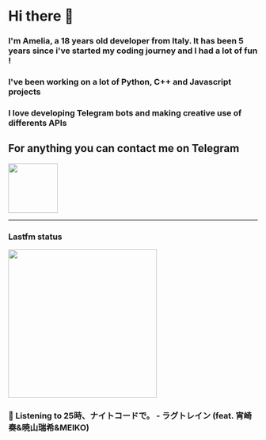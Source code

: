 # Hi there 👋
### I'm Amelia, a 18 years old developer from Italy. It has been 5 years since i've started my coding journey and I had a lot of fun !
### I've been working on a lot of Python, C++ and Javascript projects
### I love developing Telegram bots and making creative use of differents APIs


## For anything you can contact me on Telegram 
[<img src="https://upload.wikimedia.org/wikipedia/commons/thumb/8/83/Telegram_2019_Logo.svg/800px-Telegram_2019_Logo.svg.png" height=100px>](https://t.me/lmpostor_syndrome)

<!-- lastfm status starts -->
<div>
    		      <hr>
    		      <h3>Lastfm status</h3>
	              <img width="300" height="300" src="https://lastfm.freetls.fastly.net/i/u/300x300/545a925a5de1944f7a6ce0b703c94ffa.jpg" >
		              <h3> 🎵 Listening to 25時、ナイトコードで。 - ラグトレイン (feat. 宵崎奏&暁山瑞希&MEIKO)</h3>
    </div> 
<!-- lastfm status ends -->

